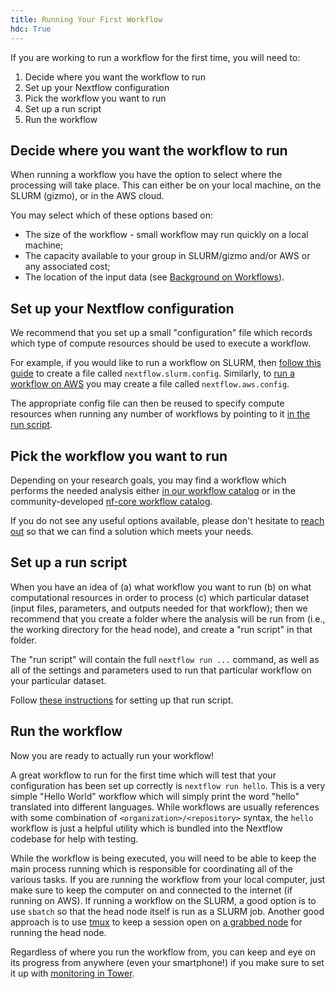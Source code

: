 ```yaml
---
title: Running Your First Workflow
hdc: True
---
```


If you are working to run a workflow for the first time, you will need to:
1. Decide where you want the workflow to run
2. Set up your Nextflow configuration
3. Pick the workflow you want to run
4. Set up a run script
5. Run the workflow

## Decide where you want the workflow to run

When running a workflow you have the option to select where the processing
will take place. This can either be on your local machine, on the SLURM (gizmo),
or in the AWS cloud.

You may select which of these options based on:
- The size of the workflow - small workflow may run quickly on a local machine;
- The capacity available to your group in SLURM/gizmo and/or AWS or any associated cost;
- The location of the input data (see [Background on Workflows](/hdc/workflows/workflow_background)).

## Set up your Nextflow configuration

We recommend that you set up a small "configuration" file which records which type of
compute resources should be used to execute a workflow.

For example, if you would like to run a workflow on SLURM, then
[follow this guide](/hdc/workflows/running/on_gizmo) to create a file called
`nextflow.slurm.config`. Similarly, to [run a workflow on AWS](/hdc/workflows/running/on_aws)
you may create a file called `nextflow.aws.config`.

The appropriate config file can then be reused to specify compute resources
when running any number of workflows by pointing to it [in the run script](/hdc/workflows/running/run_script).

## Pick the workflow you want to run

Depending on your research goals, you may find a workflow which performs the
needed analysis either [in our workflow catalog](/hdc/workflows/workflow_catalog)
or in the community-developed [nf-core workflow catalog](https://nf-co.re/pipelines).

If you do not see any useful options available, please don't hesitate to
[reach out](mailto:sminot@fredhutch.org) so that we can find a solution which
meets your needs.

## Set up a run script

When you have an idea of (a) what workflow you want to run (b) on what computational
resources in order to process (c) which particular dataset (input files, parameters,
and outputs needed for that workflow); then we recommend that you create a folder
where the analysis will be run from (i.e., the working directory for the head node),
and create a "run script" in that folder.

The "run script" will contain the full `nextflow run ...` command, as well as all
of the settings and parameters used to run that particular workflow on your particular
dataset.

Follow [these instructions](/hdc/workflows/running/run_script) for setting up that run script.

## Run the workflow

Now you are ready to actually run your workflow!

A great workflow to run for the first time which will test that your configuration
has been set up correctly is `nextflow run hello`. This is a very simple "Hello World"
workflow which will simply print the word "hello" translated into different languages.
While workflows are usually references with some combination of `<organization>/<repository>`
syntax, the `hello` workflow is just a helpful utility which is bundled into the Nextflow
codebase for help with testing.

While the workflow is being executed, you will need to be able to keep the main process
running which is responsible for coordinating all of the various tasks.
If you are running the workflow from your local computer, just make sure to keep the
computer on and connected to the internet (if running on AWS).
If running a workflow on the SLURM, a good option is to use `sbatch` so that the head node
itself is run as a SLURM job.
Another good approach is to use [tmux](https://github.com/tmux/tmux/wiki)
to keep a session open on [a grabbed node](/_compdemos/first_rhino) for running
the head node.

Regardless of where you run the workflow from, you can keep
and eye on its progress from anywhere (even your smartphone!)
if you make sure to set it up with [monitoring in Tower](/hdc/workflows/running/tower).

